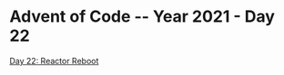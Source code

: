 # Advent of Code -- Year 2021 - Day 22

[Day 22: Reactor Reboot](https://adventofcode.com/2021/day/22)
